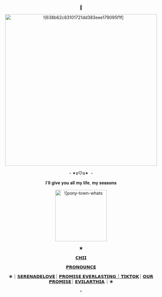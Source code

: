 
<p align="center">
  🌸
  <p align="center">
  <img width="500" src="https://github.com/PinkFlowerUniverse/PinkFlowerUniverse/assets/170179384/7ecb2f81-b56d-4735-b7c9-d13dd72e7db3" alt = ![638b62c83101721dd383eee179095f1f]>
</p>
 <p align="center">
 ・✦ʚ♡ɞ✦ ・
 <p align="center">
𝐈'𝐥𝐥 𝐠𝐢𝐯𝐞 𝐲𝐨𝐮 𝐚𝐥𝐥 𝐦𝐲 𝐥𝐢𝐟𝐞, 𝐦𝐲 𝐬𝐞𝐚𝐬𝐨𝐧𝐬
 <p align="center">
  <img width="170" src="https://github.com/PinkFlowerUniverse/PinkFlowerUniverse/assets/170179384/a3ff0b07-ca34-4732-aa0a-813aa5ce2860" alt = ![pony-town-whats the used of feeling blue-sit-hearts-blush-8x]>
    </p>
  <p align="center"> 
★ 
   <p align="center"> 
      <a href="https://rentry.co/TheStrawberryChii" target="[M]"<strong>𝗖𝗛𝗜𝗜</strong></a>
     <p align="center"> 
    <a href="https://en.pronouns.page/@TheStrawberryCHI" target="[M]"<strong>𝗣𝗥𝗢𝗡𝗢𝗨𝗡𝗖𝗘</strong></a>
        <p align="center"> 
❀  ┊   <a href="https://rentry.co/SerenadeLove"target="[M]"<strong>𝗦𝗘𝗥𝗘𝗡𝗔𝗗𝗘𝗟𝗢𝗩𝗘</strong></a>┊ <a href="https://github.com/PromiseEverlasting" target="[M]"<strong>𝗣𝗥𝗢𝗠𝗜𝗦𝗘 𝗘𝗩𝗘𝗥𝗟𝗔𝗦𝗧𝗜𝗡𝗚</strong> ┊ <a href="https://www.tiktok.com/@venti_islife"target="[M]"<strong>𝗧𝗜𝗞𝗧𝗢𝗞</strong></a>┊ <a href="https://www.wattpad.com/user/chikomikolome"target="[M]"<strong>𝗢𝗨𝗥 𝗣𝗥𝗢𝗠𝗜𝗦𝗘</strong></a>┊ <a href="https://rentry.co/evilarthia"target="[M]"<strong>𝗘𝗩𝗜𝗟𝗔𝗥𝗧𝗛𝗜𝗔</strong></a> ┊ ❀
            <p align="center"> 
⋆ 
